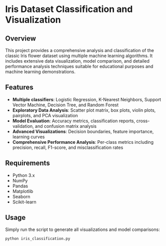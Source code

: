 # Iris Dataset Classification and Visualization

## Overview
This project provides a comprehensive analysis and classification of the classic Iris flower dataset using multiple machine learning algorithms. It includes extensive data visualization, model comparison, and detailed performance analysis techniques suitable for educational purposes and machine learning demonstrations.

## Features
- **Multiple classifiers**: Logistic Regression, K-Nearest Neighbors, Support Vector Machine, Decision Tree, and Random Forest
- **Exploratory Data Analysis**: Scatter plot matrix, box plots, violin plots, pairplots, and PCA visualization
- **Model Evaluation**: Accuracy metrics, classification reports, cross-validation, and confusion matrix analysis
- **Advanced Visualizations**: Decision boundaries, feature importance, learning curves
- **Comprehensive Performance Analysis**: Per-class metrics including precision, recall, F1-score, and misclassification rates

## Requirements
- Python 3.x
- NumPy
- Pandas
- Matplotlib
- Seaborn
- Scikit-learn

## Usage
Simply run the script to generate all visualizations and model comparisons:
```python
python iris_classification.py
